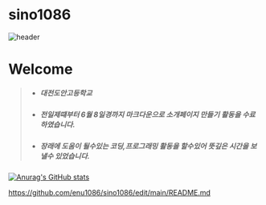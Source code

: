 # sino1086
![header](https://capsule-render.vercel.app/api?type=waving&color=FF0000&text=허은우&desc=대전도안고등학교&fontColor=FFD700&height=250&fontAlignY=40&fontsize=80)

# Welcome 
> - ##### 대전도안고등학교
> - ##### 전일제떄부터 6월 8일경까지 마크다운으로 소개페이지 만들기 활동을 수료하였습니다.
> - ##### 장래에 도움이 될수있는 코딩,프로그래밍 활동을 할수있어 뜻깊은 시간을 보낼수 있었습니다.
[![Anurag's GitHub stats](https://github-readme-stats.vercel.app/api?username=sino1086&repo=2022-Ctrl-c-Activities)](https://github.com/sino1086/2022-ctrl-C-Activities)

https://github.com/enu1086/sino1086/edit/main/README.md